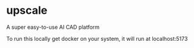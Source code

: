 # upscale
A super easy-to-use AI CAD platform

To run this locally get docker on your system, it will run at localhost:5173
